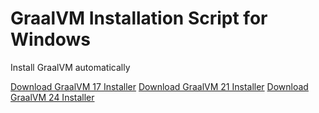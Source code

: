 # GraalVM Installation Script for Windows
 Install GraalVM automatically

[Download GraalVM 17 Installer](https://raw.githubusercontent.com/derozqn/GraalVM-Installation-Script-for-Windows/blob/main/graalvm_17_installer.bat)
[Download GraalVM 21 Installer](https://raw.githubusercontent.com/derozqn/GraalVM-Installation-Script-for-Windows/blob/main/graalvm_21_installer.bat)
[Download GraalVM 24 Installer](https://raw.githubusercontent.com/derozqn/GraalVM-Installation-Script-for-Windows/blob/main/graalvm_24_installer.bat)
